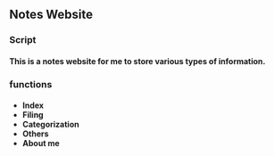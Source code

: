 <h2>Notes Website</h2>

<h3>Script</3>
<h4>This is a notes website for me to store various types of information. </h4>

<h3>functions</3>
<h4>
  <ul>
    <li>Index</li>
    <li>Filing</li>
    <li>Categorization</li>
    <li>Others</li>
    <li>About me</li>
  </ul>
</h4>
